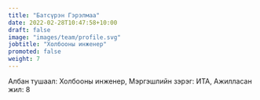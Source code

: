 ```yaml
---
title: "Батсүрэн Гэрэлмаа"
date: 2022-02-28T10:47:58+10:00
draft: false
image: "images/team/profile.svg"
jobtitle: "Холбооны инженер"
promoted: false
weight: 7
---
```


Албан тушаал: Холбооны инженер, Мэргэшлийн зэрэг: ИТА, Ажилласан жил: 8
